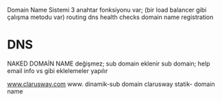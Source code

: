 Domain Name Sistemi
3 anahtar fonksiyonu var; (bir load balancer gibi çalışma metodu var)
 routing 
 dns health checks
 domain name registration 

# DNS 
NAKED DOMAİN NAME değişmez; sub domain eklenir 
sub domain;
 help
 email
 info vs gibi eklelemeler yapılır 

www.clarusway.com 
www.      dinamik-sub domain 
clarusway statik- domain name 
